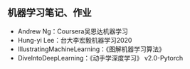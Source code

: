 ## 机器学习笔记、作业

* Andrew Ng：Coursera吴恩达机器学习  
* Hung-yi Lee：台大李宏毅机器学习2020
* IllustratingMachineLearning：《图解机器学习算法》
* DiveIntoDeepLearning：《动手学深度学习》 v2.0-Pytorch